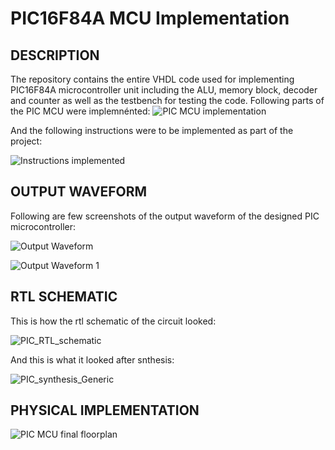# PIC16F84A MCU Implementation

## DESCRIPTION

The repository contains the entire VHDL code used for implementing PIC16F84A microcontroller unit including the ALU, memory block, decoder and counter as well as the testbench for testing the code. Following parts of the PIC MCU were implemnénted:
![PIC MCU implementation](https://github.com/user-attachments/assets/2e8d42be-7367-4db0-889a-726de4eda903)

And the following instructions were to be implemented as part of the project:

![Instructions implemented](https://github.com/user-attachments/assets/8bc05b2f-102e-4410-a688-e37d641a60a5)

## OUTPUT WAVEFORM

Following are few screenshots of the output waveform of the designed PIC microcontroller:

![Output Waveform](https://github.com/user-attachments/assets/858197f7-ce0f-440d-9149-a3c458be447c)

![Output Waveform 1](https://github.com/user-attachments/assets/dbb7e4f1-ef70-4f06-8a25-6eb207908e04)

## RTL SCHEMATIC

This is how the rtl schematic of the circuit looked:

![PIC_RTL_schematic](https://github.com/user-attachments/assets/4a98e2ce-c54f-476e-8483-192b3cb381c9)

And this is what it looked after snthesis:

![PIC_synthesis_Generic](https://github.com/user-attachments/assets/17dd3db8-6c03-49c1-9aff-15eb8cd99144)

## PHYSICAL IMPLEMENTATION

![PIC MCU final floorplan](https://github.com/user-attachments/assets/b8564f02-ebea-44e0-85d9-37eba18ea513)

